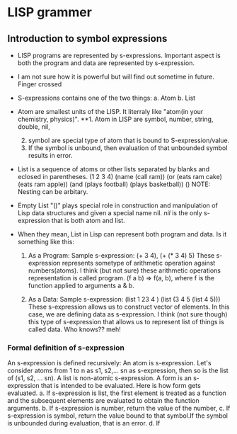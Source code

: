 # LISP grammer

## Introduction to symbol expressions

* LISP programs are represented by s-expressions. Important aspect is both the program and data are represented by s-expression.

* I am not sure how it is powerful but will find out sometime in future. Finger crossed

* S-expressions contains one of the two things:
  a. Atom
  b. List

* Atom are smallest units of the LISP. It literraly like "atom(in your chemistry, physics)".
  **1. Atom in LISP are symbol, number, string, double, nil,

  2. symbol are special type of atom that is bound to S-expression/value.
  3. If the symbol is unbound, then evaluation of that unbounded symbol results in error.
* List is a sequence of atoms or other lists separated by blanks and eclosed in parentheses.
  (1 2 3 4)
  (name (call ram))
  (or (eats ram cake) (eats ram apple))
  (and (plays football) (plays basketball))
  ()
  NOTE: Nesting can be arbitary.

* Empty List "()" plays special role in construction and manipulation of Lisp data structures and given a special name nil. *nil* is the only s-expression that is both atom and list.

* When they mean, List in Lisp can represent both program and data. Is it something like this:
  1. As a Program:
    Sample s-expression: (+ 3 4), (+ (* 3 4) 5)
    These s-expression represents sometype of arithmetic operation against numbers(atoms). I think (but not sure) these arithmetic operations representation is called program. (f a b) => f(a, b), where f is the function applied to arguments a & b.

  2. As a Data:
    Sample s-expression: (list 1 23 4 ) (list (3 4 5 (list 4 5)))
    These s-expression allows us to construct vector of elements. In this case, we are defining data as s-expression. I think (not sure though) this type of s-expression that allows us to represent list of things is called data. Who knows?? meh!


### Formal definition of s-expression
An s-expression is defined recursively:
  An atom is s-expression. Let's consider atoms from 1 to n as
  s1, s2,... sn as s-expression, then so is the list of (s1, s2, ... sn).
  A list is non-atomic s-expression.
  A form is an s-expression that is intended to be evaluated.
  Here is how form gets evaluated.
    a. If s-expression is list, the first element is treated as a function and the subsequent elements are evaluated to obtain the function arguments.
    b. If s-expression is number, return the value of the number,
    c. If s-expression is symbol, return the value bound to that symbol.If the symbol is unbounded during evaluation, that is an error.
    d. If 


